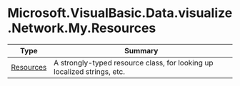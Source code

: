 ﻿
# Microsoft.VisualBasic.Data.visualize.Network.My.Resources

|Type|Summary|
|----|-------|
|[Resources](./Resources.md)|A strongly-typed resource class, for looking up localized strings, etc.|

